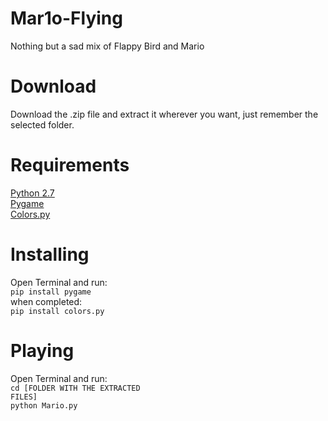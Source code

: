 # Mar1o-Flying
Nothing but a sad mix of Flappy Bird and Mario

# Download
Download the .zip file and extract it wherever you want, just remember the selected folder.

# Requirements
[Python 2.7](https://www.python.org)<br>
[Pygame](https://www.pygame.org)<br>
[Colors.py](https://www.github.com/mattrobenolt/colors.py)


# Installing
Open Terminal and run:<br>
<code>pip install pygame</code> <br>
when completed:<br>
<code>pip install colors.py</code>

# Playing
Open Terminal and run:<br>
<code>cd [FOLDER WITH THE EXTRACTED FILES]</code><br>
<code>python Mario.py</code>

